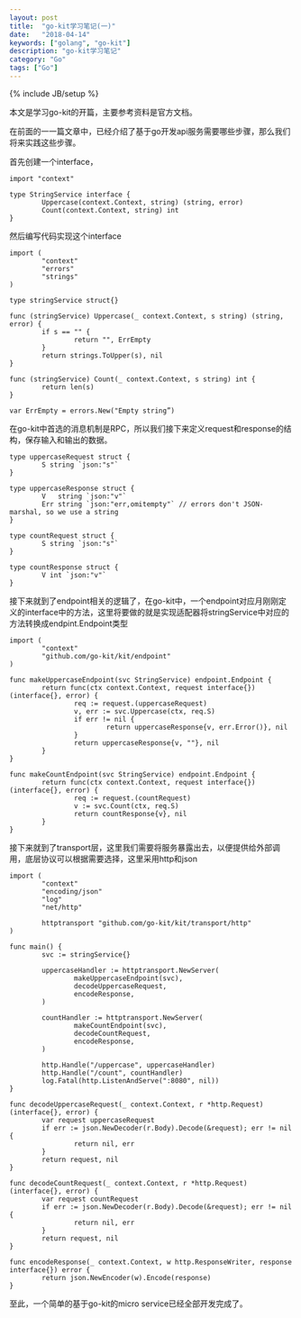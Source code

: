```yaml
---
layout: post
title:  "go-kit学习笔记(一)"
date:   "2018-04-14"
keywords: ["golang", "go-kit"]
description: "go-kit学习笔记"
category: "Go"
tags: ["Go"]
---
```

{% include JB/setup %}

本文是学习go-kit的开篇，主要参考资料是官方文档。

在前面的一一篇文章中，已经介绍了基于go开发api服务需要哪些步骤，那么我们将来实践这些步骤。

首先创建一个interface，

    import "context"

    type StringService interface {
            Uppercase(context.Context, string) (string, error)
            Count(context.Context, string) int
    }

然后编写代码实现这个interface

    import (
            "context"
            "errors"
            "strings"
    )

    type stringService struct{}

    func (stringService) Uppercase(_ context.Context, s string) (string, error) {
            if s == "" {
                    return "", ErrEmpty
            }
            return strings.ToUpper(s), nil
    }

    func (stringService) Count(_ context.Context, s string) int {
            return len(s)
    }

    var ErrEmpty = errors.New("Empty string”)

在go-kit中首选的消息机制是RPC，所以我们接下来定义request和response的结构，保存输入和输出的数据。

    type uppercaseRequest struct {
            S string `json:"s"`
    }

    type uppercaseResponse struct {
            V   string `json:"v"`
            Err string `json:"err,omitempty"` // errors don't JSON-marshal, so we use a string
    }

    type countRequest struct {
            S string `json:"s"`
    }

    type countResponse struct {
            V int `json:"v"`
    }

接下来就到了endpoint相关的逻辑了，在go-kit中，一个endpoint对应月刚刚定义的interface中的方法，这里将要做的就是实现适配器将stringService中对应的方法转换成endpint.Endpoint类型

    import (
            "context"
            "github.com/go-kit/kit/endpoint"
    )

    func makeUppercaseEndpoint(svc StringService) endpoint.Endpoint {
            return func(ctx context.Context, request interface{}) (interface{}, error) {
                    req := request.(uppercaseRequest)
                    v, err := svc.Uppercase(ctx, req.S)
                    if err != nil {
                            return uppercaseResponse{v, err.Error()}, nil
                    }
                    return uppercaseResponse{v, ""}, nil
            }
    }

    func makeCountEndpoint(svc StringService) endpoint.Endpoint {
            return func(ctx context.Context, request interface{}) (interface{}, error) {
                    req := request.(countRequest)
                    v := svc.Count(ctx, req.S)
                    return countResponse{v}, nil
            }
    }

接下来就到了transport层，这里我们需要将服务暴露出去，以便提供给外部调用，底层协议可以根据需要选择，这里采用http和json

    import (
            "context"
            "encoding/json"
            "log"
            "net/http"

            httptransport "github.com/go-kit/kit/transport/http"
    )

    func main() {
            svc := stringService{}

            uppercaseHandler := httptransport.NewServer(
                    makeUppercaseEndpoint(svc),
                    decodeUppercaseRequest,
                    encodeResponse,
            )

            countHandler := httptransport.NewServer(
                    makeCountEndpoint(svc),
                    decodeCountRequest,
                    encodeResponse,
            )

            http.Handle("/uppercase", uppercaseHandler)
            http.Handle("/count", countHandler)
            log.Fatal(http.ListenAndServe(":8080", nil))
    }

    func decodeUppercaseRequest(_ context.Context, r *http.Request) (interface{}, error) {
            var request uppercaseRequest
            if err := json.NewDecoder(r.Body).Decode(&request); err != nil {
                    return nil, err
            }
            return request, nil
    }

    func decodeCountRequest(_ context.Context, r *http.Request) (interface{}, error) {
            var request countRequest
            if err := json.NewDecoder(r.Body).Decode(&request); err != nil {
                    return nil, err
            }
            return request, nil
    }

    func encodeResponse(_ context.Context, w http.ResponseWriter, response interface{}) error {
            return json.NewEncoder(w).Encode(response)
    }

至此，一个简单的基于go-kit的micro service已经全部开发完成了。
